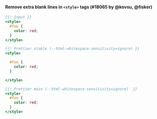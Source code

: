 #### Remove extra blank lines in `<style>` tags (#18065 by @kovsu, @fisker)

<!-- prettier-ignore -->
```hbs
{{! Input }}
<style>
  #foo {
    color: red;
  }
</style>

{{! Prettier stable (--html-whitespace-sensitivity=ignore) }}
<style>

  #foo {
    color: red;
  }

</style>

{{! Prettier main (--html-whitespace-sensitivity=ignore)  }}
<style>
  #foo {
    color: red;
  }
</style>
```
